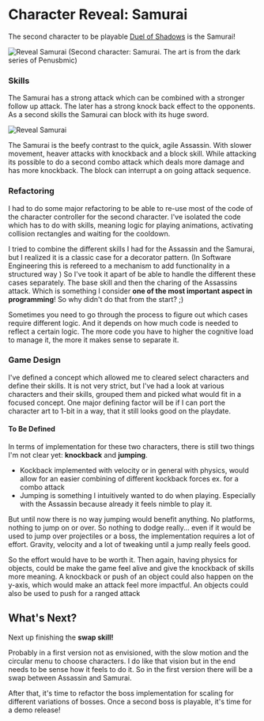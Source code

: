 # Character Reveal: Samurai


The second character to be playable [Duel of Shadows](https://dominik-haas.itch.io/duel-of-shadows) is the Samurai!


![Reveal Samurai](https://img.itch.zone/aW1nLzEzNjg4NzcxLmdpZg==/original/b0kmR8.gif)
(Second character: Samurai. The art is from the dark series of Penusbmic)

### Skills

The Samurai has a strong attack which can be combined with a stronger follow up attack. The later has a strong knock back effect to the opponents. As a second skills the Samurai can block with its huge sword.

![Reveal Samurai](https://img.itch.zone/aW1hZ2UvMzI4OTQ5NS8yMjg4MzAwOS5naWY=/794x1000/wdpP%2FR.gif)



The Samurai is the beefy contrast to the quick, agile Assassin. With slower movement, heaver attacks with knockback and a block skill.
While attacking its possible to do a second combo attack which deals more damage and has more knockback. The block can interrupt a on going attack sequence.

### Refactoring

I had to do some major refactoring to be able to re-use most of the code of the character controller for the second character. I've isolated the code which has to do with skills, meaning logic for playing animations, activating collision rectangles and waiting for the cooldown.

I tried to combine the different skills I had for the Assassin and the Samurai, but I realized it is a classic case for a decorator pattern. (In Software Engineering this is refereed to a mechanism to add functionality in a structured way ) So I've took it apart of be able to handle the different these cases separately. The base skill and then the charing of the Assassins attack.
Which is something I consider **one of the most important aspect in programming**! So why didn't do that from the start? ;)

Sometimes you need to go through the process to figure out which cases require different logic. And it depends on how much code is needed to reflect a certain logic. The more code you have to higher the cognitive load to manage it, the more it makes sense to separate it.

### Game Design

I've defined a concept which allowed me to cleared select characters and define their skills. It is not very strict, but I've had a look at various characters and their skills, grouped them and picked what would fit in a focused concept. One major defining factor will be if I can port the character art to 1-bit in a way, that it still looks good on the playdate.


#### To Be Defined

In terms of implementation for these two characters, there is still two things I'm not clear yet: **knockback** and **jumping**.

- Kockback implemented with velocity or in general with physics, would allow for an easier combining of different kockback forces ex. for a combo attack
- Jumping is something I intuitively wanted to do when playing. Especially with the Assassin because already it feels nimble to play it.

But until now there is no way jumping would benefit anything. No platforms, nothing to jump on or over. So nothing to dodge really... even if it would be used to jump over projectiles or a boss, the implementation requires a lot of effort. Gravity, velocity and a lot of tweaking until a jump really feels good.

So the effort would have to be worth it. Then again, having physics for objects, could be make the game feel alive and give the knockback of skills more meaning. A knockback or push of an object could also happen on the y-axis, which would make an attack feel more impactful. An objects could also be used to push for a ranged attack


## What's Next?

Next up finishing the **swap skill!**

Probably in a first version not as envisioned, with the slow motion and the circular menu to choose characters. I do like that vision but in the end needs to be sense how it feels to do it. So in the first version there will be a swap between Assassin and Samurai.

After that, it's time to refactor the boss implementation for scaling for different variations of bosses. Once a second boss is playable, it's time for a demo release!
